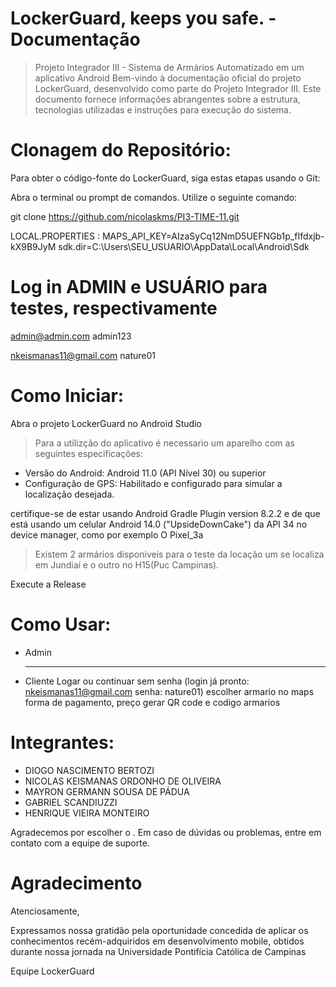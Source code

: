 # LockerGuard, keeps you safe. - Documentação

> Projeto Integrador III - Sistema de Armários Automatizado em um aplicativo Android 
> Bem-vindo à documentação oficial do projeto LockerGuard, desenvolvido como parte do Projeto Integrador III. Este documento fornece informações abrangentes sobre a estrutura, tecnologias utilizadas e instruções para execução do sistema.

# Clonagem do Repositório:

Para obter o código-fonte do LockerGuard, siga estas etapas usando o Git:

Abra o terminal ou prompt de comandos.
Utilize o seguinte comando:

git clone https://github.com/nicolaskms/PI3-TIME-11.git

LOCAL.PROPERTIES :
MAPS_API_KEY=AIzaSyCq12NmD5UEFNGb1p_fIfdxjb-kX9B9JyM
sdk.dir=C\:\\Users\\SEU_USUARIO\\AppData\\Local\\Android\\Sdk

# Log in ADMIN e USUÁRIO para testes, respectivamente
admin@admin.com
admin123

nkeismanas11@gmail.com
nature01

# Como Iniciar:

Abra o projeto LockerGuard no Android Studio

> Para a utilizção do aplicativo é necessario um aparelho com as seguintes especificações:
* Versão do Android: Android 11.0 (API Nível 30) ou superior
* Configuração de GPS: Habilitado e configurado para simular a localização desejada.

certifique-se de estar usando Android Gradle Plugin version 8.2.2 e de que está usando um celular Android 14.0 ("UpsideDownCake") da API 34 no device manager, como por exemplo O Pixel_3a

>Existem 2 armários disponiveis para o teste da locação um se localiza em Jundiaí e o outro no H15(Puc Campinas).

Execute a Release

# Como Usar:

- Admin
  - - -
- Cliente
 Logar ou continuar sem senha (login já pronto: nkeismanas11@gmail.com senha: nature01)
 escolher armario no maps
 forma de pagamento, preço
 gerar QR code e codigo armarios

# Integrantes:

- DIOGO NASCIMENTO BERTOZI
- NICOLAS KEISMANAS ORDONHO DE OLIVEIRA
- MAYRON GERMANN SOUSA DE PÁDUA
- GABRIEL SCANDIUZZI
- HENRIQUE VIEIRA MONTEIRO

Agradecemos por escolher o . Em caso de dúvidas ou problemas, entre em contato com a equipe de suporte.

# Agradecimento

Atenciosamente,

Expressamos nossa gratidão pela oportunidade concedida de aplicar os conhecimentos recém-adquiridos em desenvolvimento mobile, obtidos durante nossa jornada na Universidade Pontifícia Católica de Campinas

Equipe LockerGuard
